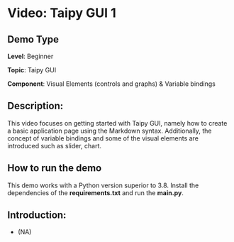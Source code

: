 # Video: Taipy GUI 1 

## Demo Type
**Level**: Beginner

**Topic**: Taipy GUI

**Component**: Visual Elements (controls and graphs) & Variable bindings 

## Description:

This video focuses on getting started with Taipy GUI, namely how to create a basic application page using the Markdown syntax. Additionally, the concept of variable bindings and some of the visual elements are introduced such as slider, chart. 

## How to run the demo

This demo works with a Python version superior to 3.8. Install the dependencies of the **requirements.txt** and run the **main.py**.

## Introduction: 
- (NA)
